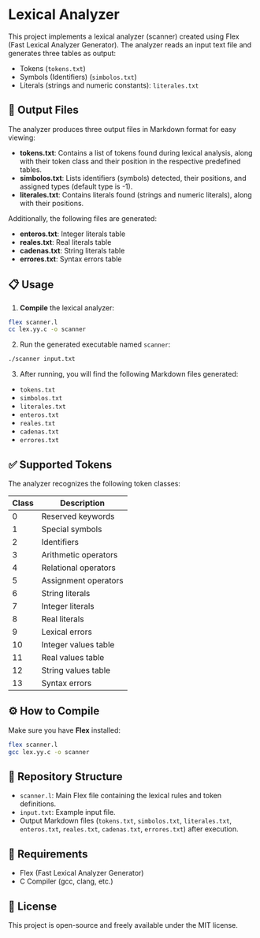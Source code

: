 # Lexical Analyzer

This project implements a lexical analyzer (scanner) created using Flex (Fast Lexical Analyzer Generator). The analyzer reads an input text file and generates three tables as output:

- Tokens (`tokens.txt`)
- Symbols (Identifiers) (`simbolos.txt`)
- Literals (strings and numeric constants): `literales.txt`

## 📂 Output Files
The analyzer produces three output files in Markdown format for easy viewing:

- **tokens.txt**: Contains a list of tokens found during lexical analysis, along with their token class and their position in the respective predefined tables.
- **simbolos.txt**: Lists identifiers (symbols) detected, their positions, and assigned types (default type is -1).
- **literales.txt**: Contains literals found (strings and numeric literals), along with their positions.

Additionally, the following files are generated:

- **enteros.txt**: Integer literals table
- **reales.txt**: Real literals table
- **cadenas.txt**: String literals table
- **errores.txt**: Syntax errors table

## 📋 Usage

1. **Compile** the lexical analyzer:

```bash
flex scanner.l
cc lex.yy.c -o scanner
```

2. Run the generated executable named `scanner`:

```bash
./scanner input.txt
```

3. After running, you will find the following Markdown files generated:

- `tokens.txt`
- `simbolos.txt`
- `literales.txt`
- `enteros.txt`
- `reales.txt`
- `cadenas.txt`
- `errores.txt`

## ✅ Supported Tokens

The analyzer recognizes the following token classes:

| Class | Description                  |
|-------|----------------------------|
| 0     | Reserved keywords          |
| 1     | Special symbols            |
| 2     | Identifiers                |
| 3     | Arithmetic operators       |
| 4     | Relational operators  |
| 5     | Assignment operators  |
| 6     | String literals       |
| 7     | Integer literals      |
| 8     | Real literals         |
| 9     | Lexical errors        |
| 10    | Integer values table     |
| 11    | Real values table        |
| 12    | String values table      |
| 13    | Syntax errors            |

## ⚙️ How to Compile

Make sure you have **Flex** installed:

```bash
flex scanner.l
gcc lex.yy.c -o scanner
```

## 📁 Repository Structure

- `scanner.l`: Main Flex file containing the lexical rules and token definitions.
- `input.txt`: Example input file.
- Output Markdown files (`tokens.txt`, `simbolos.txt`, `literales.txt`, `enteros.txt`, `reales.txt`, `cadenas.txt`, `errores.txt`) after execution.

## 🔗 Requirements

- Flex (Fast Lexical Analyzer Generator)
- C Compiler (gcc, clang, etc.)

## 📌 License

This project is open-source and freely available under the MIT license.